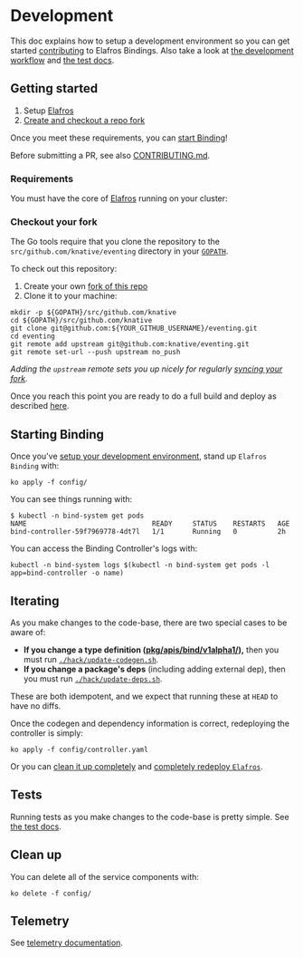 # Development

This doc explains how to setup a development environment so you can get started
[contributing](./CONTRIBUTING.md) to Elafros Bindings. Also take a look at [the
development workflow](./CONTRIBUTING.md#workflow) and [the test docs](./test/README.md).

## Getting started

1. Setup [Elafros](http://github.com/knative/serving)
1. [Create and checkout a repo fork](#checkout-your-fork)

Once you meet these requirements, you can [start Binding](#starting-binding)!

Before submitting a PR, see also [CONTRIBUTING.md](./CONTRIBUTING.md).

### Requirements

You must have the core of [Elafros](http://github.com/knative/serving) running on your cluster:

### Checkout your fork

The Go tools require that you clone the repository to the `src/github.com/knative/eventing` directory
in your [`GOPATH`](https://github.com/golang/go/wiki/SettingGOPATH).

To check out this repository:

1. Create your own [fork of this repo](https://help.github.com/articles/fork-a-repo/)
2. Clone it to your machine:
  ```shell
  mkdir -p ${GOPATH}/src/github.com/knative
  cd ${GOPATH}/src/github.com/knative
  git clone git@github.com:${YOUR_GITHUB_USERNAME}/eventing.git
  cd eventing
  git remote add upstream git@github.com:knative/eventing.git
  git remote set-url --push upstream no_push
  ```

_Adding the `upstream` remote sets you up nicely for regularly [syncing your
fork](https://help.github.com/articles/syncing-a-fork/)._

Once you reach this point you are ready to do a full build and deploy as described [here](./README.md#start-knative).

## Starting Binding

Once you've [setup your development environment](#getting-started), stand up `Elafros Binding` with:

```shell
ko apply -f config/
```

You can see things running with:
```shell
$ kubectl -n bind-system get pods
NAME                               READY     STATUS    RESTARTS   AGE
bind-controller-59f7969778-4dt7l   1/1       Running   0          2h
```

You can access the Binding Controller's logs with:

```shell
kubectl -n bind-system logs $(kubectl -n bind-system get pods -l app=bind-controller -o name)
```

## Iterating

As you make changes to the code-base, there are two special cases to be aware of:
* **If you change a type definition ([pkg/apis/bind/v1alpha1/](./pkg/apis/bind/v1alpha1/.)),** then you must run [`./hack/update-codegen.sh`](./hack/update-codegen.sh).
* **If you change a package's deps** (including adding external dep), then you must run
  [`./hack/update-deps.sh`](./hack/update-deps.sh).

These are both idempotent, and we expect that running these at `HEAD` to have no diffs.

Once the codegen and dependency information is correct, redeploying the controller is simply:
```shell
ko apply -f config/controller.yaml
```

Or you can [clean it up completely](./README.md#clean-up) and [completely
redeploy `Elafros`](./README.md#start-knative).

## Tests

Running tests as you make changes to the code-base is pretty simple. See [the test docs](./test/README.md).

## Clean up

You can delete all of the service components with:
```shell
ko delete -f config/
```

## Telemetry

See [telemetry documentation](./docs/telemetry.md).
